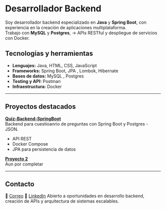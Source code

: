 # Desarrollador Backend

Soy desarrollador backend especializado en **Java** y **Spring Boot**, con experiencia en la creación de aplicaciones multiplataforma.  
Trabajo con **MySQL** y **Postgres**, -> APIs RESTful y despliegue de servicios con Docker.

## Tecnologías y herramientas

- **Lenguajes:** Java, HTML, CSS, JavaScript  
- **Frameworks:** Spring Boot, JPA , Lombok, Hibernate 
- **Bases de datos:** MySQL , Postgres
- **Testing y API:** Postman  
- **Infraestructura:** Docker  

---
## Proyectos destacados

**[Quiz-Backend-SpringBoot](https://github.com/javAnibal/quiz-backend-springboot.git)**  
Backend para cuestioanrio de preguntas con Spring Boot y Postgres -  JSON.  
- API REST  
- Docker Compose  
- JPA para persistencia de datos  

**[Proyecto 2](https://github.com/javAnibal/proyecto2)**  
Aun por completar 

---


## Contacto

📧 [Correo](a88anibal@gmail.com)
🔗 [LinkedIn](https://www.linkedin.com/in/anibal-solano-f/)
Abierto a oportunidades en desarrollo backend, creación de APIs y arquitectura de sistemas escalables.


